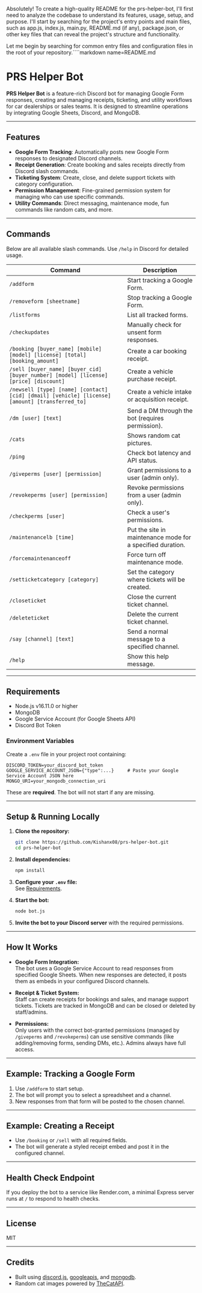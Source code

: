 Absolutely! To create a high-quality README for the prs-helper-bot, I'll first need to analyze the codebase to understand its features, usage, setup, and purpose. I'll start by searching for the project's entry points and main files, such as app.js, index.js, main.py, README.md (if any), package.json, or other key files that can reveal the project's structure and functionality.

Let me begin by searching for common entry files and configuration files in the root of your repository.````markdown name=README.md
# PRS Helper Bot

**PRS Helper Bot** is a feature-rich Discord bot for managing Google Form responses, creating and managing receipts, ticketing, and utility workflows for car dealerships or sales teams. It is designed to streamline operations by integrating Google Sheets, Discord, and MongoDB.

---

## Features

- **Google Form Tracking**: Automatically posts new Google Form responses to designated Discord channels.
- **Receipt Generation**: Create booking and sales receipts directly from Discord slash commands.
- **Ticketing System**: Create, close, and delete support tickets with category configuration.
- **Permission Management**: Fine-grained permission system for managing who can use specific commands.
- **Utility Commands**: Direct messaging, maintenance mode, fun commands like random cats, and more.

---

## Commands

Below are all available slash commands. Use `/help` in Discord for detailed usage.

| Command | Description |
|---------|-------------|
| `/addform` | Start tracking a Google Form. |
| `/removeform [sheetname]` | Stop tracking a Google Form. |
| `/listforms` | List all tracked forms. |
| `/checkupdates` | Manually check for unsent form responses. |
| `/booking [buyer_name] [mobile] [model] [license] [total] [booking_amount]` | Create a car booking receipt. |
| `/sell [buyer_name] [buyer_cid] [buyer_number] [model] [license] [price] [discount]` | Create a vehicle purchase receipt. |
| `/newsell [type] [name] [contact] [cid] [dmail] [vehicle] [license] [amount] [transferred_to]` | Create a vehicle intake or acquisition receipt. |
| `/dm [user] [text]` | Send a DM through the bot (requires permission). |
| `/cats` | Shows random cat pictures. |
| `/ping` | Check bot latency and API status. |
| `/giveperms [user] [permission]` | Grant permissions to a user (admin only). |
| `/revokeperms [user] [permission]` | Revoke permissions from a user (admin only). |
| `/checkperms [user]` | Check a user's permissions. |
| `/maintenancelb [time]` | Put the site in maintenance mode for a specified duration. |
| `/forcemaintenanceoff` | Force turn off maintenance mode. |
| `/setticketcategory [category]` | Set the category where tickets will be created. |
| `/closeticket` | Close the current ticket channel. |
| `/deleteticket` | Delete the current ticket channel. |
| `/say [channel] [text]` | Send a normal message to a specified channel. |
| `/help` | Show this help message. |

---

## Requirements

- Node.js v16.11.0 or higher
- MongoDB
- Google Service Account (for Google Sheets API)
- Discord Bot Token

### Environment Variables

Create a `.env` file in your project root containing:

```
DISCORD_TOKEN=your_discord_bot_token
GOOGLE_SERVICE_ACCOUNT_JSON={"type":...}     # Paste your Google Service Account JSON here
MONGO_URI=your_mongodb_connection_uri
```

These are **required**. The bot will not start if any are missing.

---

## Setup & Running Locally

1. **Clone the repository:**
   ```sh
   git clone https://github.com/Kishanx08/prs-helper-bot.git
   cd prs-helper-bot
   ```

2. **Install dependencies:**
   ```sh
   npm install
   ```

3. **Configure your `.env` file:**  
   See [Requirements](#requirements).

4. **Start the bot:**
   ```sh
   node bot.js
   ```

5. **Invite the bot to your Discord server** with the required permissions.

---

## How It Works

- **Google Form Integration:**  
  The bot uses a Google Service Account to read responses from specified Google Sheets. When new responses are detected, it posts them as embeds in your configured Discord channels.

- **Receipt & Ticket System:**  
  Staff can create receipts for bookings and sales, and manage support tickets. Tickets are tracked in MongoDB and can be closed or deleted by staff/admins.

- **Permissions:**  
  Only users with the correct bot-granted permissions (managed by `/giveperms` and `/revokeperms`) can use sensitive commands (like adding/removing forms, sending DMs, etc.). Admins always have full access.

---

## Example: Tracking a Google Form

1. Use `/addform` to start setup.
2. The bot will prompt you to select a spreadsheet and a channel.
3. New responses from that form will be posted to the chosen channel.

---

## Example: Creating a Receipt

- Use `/booking` or `/sell` with all required fields.  
- The bot will generate a styled receipt embed and post it in the configured channel.

---

## Health Check Endpoint

If you deploy the bot to a service like Render.com, a minimal Express server runs at `/` to respond to health checks.

---

## License

MIT

---

## Credits

- Built using [discord.js](https://discord.js.org/), [googleapis](https://www.npmjs.com/package/googleapis), and [mongodb](https://mongodb.github.io/node-mongodb-native/).
- Random cat images powered by [TheCatAPI](https://thecatapi.com/).
````
